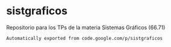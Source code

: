 # sistgraficos

Repositorio para los TPs de la materia Sistemas Gráficos (66.71)
```
Automatically exported from code.google.com/p/sistgraficos
```
